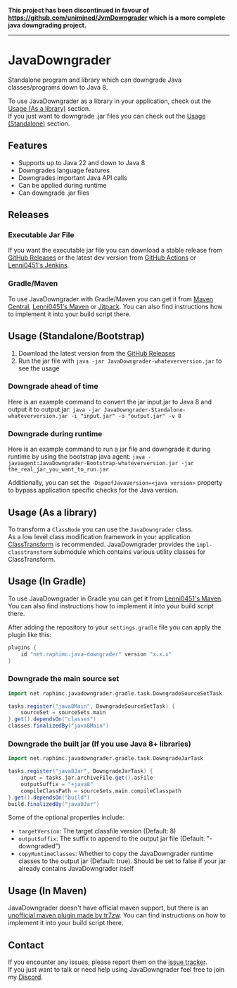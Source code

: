 **This project has been discontinued in favour of https://github.com/unimined/JvmDowngrader which is a more complete java downgrading project.**

---

# JavaDowngrader
Standalone program and library which can downgrade Java classes/programs down to Java 8.

To use JavaDowngrader as a library in your application, check out the [Usage (As a library)](#usage-as-a-library) section.  
If you just want to downgrade .jar files you can check out the [Usage (Standalone)](#usage-standalonebootstrap) section.

## Features
- Supports up to Java 22 and down to Java 8
- Downgrades language features
- Downgrades important Java API calls
- Can be applied during runtime
- Can downgrade .jar files

## Releases
### Executable Jar File
If you want the executable jar file you can download a stable release from [GitHub Releases](https://github.com/RaphiMC/JavaDowngrader/releases/latest) or the latest dev version from [GitHub Actions](https://github.com/RaphiMC/JavaDowngrader/actions/workflows/build.yml) or [Lenni0451's Jenkins](https://build.lenni0451.net/job/JavaDowngrader/).

### Gradle/Maven
To use JavaDowngrader with Gradle/Maven you can get it from [Maven Central](https://mvnrepository.com/artifact/net.raphimc.javadowngrader), [Lenni0451's Maven](https://maven.lenni0451.net/#/releases/net/raphimc/javadowngrader) or [Jitpack](https://jitpack.io/#RaphiMC/JavaDowngrader).
You can also find instructions how to implement it into your build script there.

## Usage (Standalone/Bootstrap)
1. Download the latest version from the [GitHub Releases](#executable-jar-file)
2. Run the jar file with `java -jar JavaDowngrader-whateverversion.jar` to see the usage

### Downgrade ahead of time
Here is an example command to convert the jar input.jar to Java 8 and output it to output.jar:
``java -jar JavaDowngrader-Standalone-whateverversion.jar -i "input.jar" -o "output.jar" -v 8``

### Downgrade during runtime
Here is an example command to run a jar file and downgrade it during runtime by using the bootstrap java agent:
``java -javaagent:JavaDowngrader-Bootstrap-whateverversion.jar -jar the_real_jar_you_want_to_run.jar``

Additionally, you can set the ``-DspoofJavaVersion=<java version>`` property to bypass application specific checks for the Java version.

## Usage (As a library)
To transform a ``ClassNode`` you can use the ``JavaDowngrader`` class.  
As a low level class modification framework in your application [ClassTransform](https://github.com/Lenni0451/ClassTransform) is recommended.
JavaDowngrader provides the ``impl-classtransform`` submodule which contains various utility classes for ClassTransform.

## Usage (In Gradle)
To use JavaDowngrader in Gradle you can get it from [Lenni0451's Maven](https://maven.lenni0451.net/#/releases/net/raphimc/java-downgrader).
You can also find instructions how to implement it into your build script there.

After adding the repository to your ``settings.gradle`` file you can apply the plugin like this:
```groovy
plugins {
    id "net.raphimc.java-downgrader" version "x.x.x"
}
```

### Downgrade the main source set
```groovy
import net.raphimc.javadowngrader.gradle.task.DowngradeSourceSetTask

tasks.register("java8Main", DowngradeSourceSetTask) {
    sourceSet = sourceSets.main
}.get().dependsOn("classes")
classes.finalizedBy("java8Main")
```

### Downgrade the built jar (If you use Java 8+ libraries)
```groovy
import net.raphimc.javadowngrader.gradle.task.DowngradeJarTask

tasks.register("java8Jar", DowngradeJarTask) {
    input = tasks.jar.archiveFile.get().asFile
    outputSuffix = "+java8"
    compileClassPath = sourceSets.main.compileClasspath
}.get().dependsOn("build")
build.finalizedBy("java8Jar")
```

Some of the optional properties include:
- ``targetVersion``: The target classfile version (Default: 8)
- ``outputSuffix``: The suffix to append to the output jar file (Default: "-downgraded")
- ``copyRuntimeClasses``: Whether to copy the JavaDowngrader runtime classes to the output jar (Default: true). Should be set to false if your jar already contains JavaDowngrader itself

## Usage (In Maven)
JavaDowngrader doesn't have official maven support, but there is an [unofficial maven plugin made by tr7zw](https://github.com/tr7zw/JavaDowngrader-Maven).
You can find instructions on how to implement it into your build script there.

## Contact
If you encounter any issues, please report them on the
[issue tracker](https://github.com/RaphiMC/JavaDowngrader/issues).  
If you just want to talk or need help using JavaDowngrader feel free to join my
[Discord](https://discord.gg/dCzT9XHEWu).
